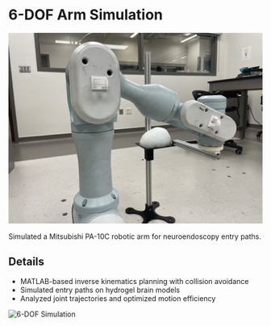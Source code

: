 # 6-DOF Arm Simulation

![6-DOF Arm](../../images/6DOF.JPG)

Simulated a Mitsubishi PA-10C robotic arm for neuroendoscopy entry paths.

## Details

- MATLAB-based inverse kinematics planning with collision avoidance
- Simulated entry paths on hydrogel brain models
- Analyzed joint trajectories and optimized motion efficiency

![6-DOF Simulation](../../images/6DOFSim.JPG)